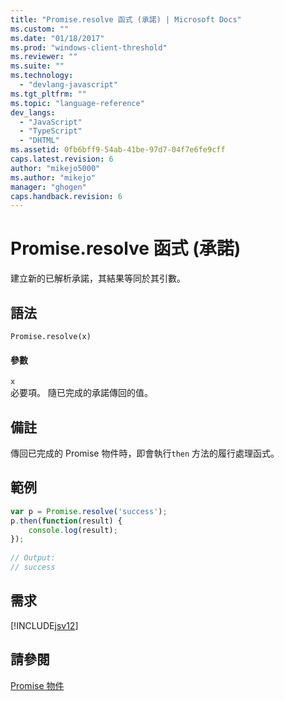 ```yaml
---
title: "Promise.resolve 函式 (承諾) | Microsoft Docs"
ms.custom: ""
ms.date: "01/18/2017"
ms.prod: "windows-client-threshold"
ms.reviewer: ""
ms.suite: ""
ms.technology: 
  - "devlang-javascript"
ms.tgt_pltfrm: ""
ms.topic: "language-reference"
dev_langs: 
  - "JavaScript"
  - "TypeScript"
  - "DHTML"
ms.assetid: 0fb6bff9-54ab-41be-97d7-04f7e6fe9cff
caps.latest.revision: 6
author: "mikejo5000"
ms.author: "mikejo"
manager: "ghogen"
caps.handback.revision: 6
---
```

# Promise.resolve 函式 (承諾)
建立新的已解析承諾，其結果等同於其引數。  
  
## 語法  
  
```  
Promise.resolve(x)  
```  
  
#### 參數  
 `x`  
 必要項。  隨已完成的承諾傳回的值。  
  
## 備註  
 傳回已完成的 Promise 物件時，即會執行`then` 方法的履行處理函式。  
  
## 範例  
  
```javascript  
var p = Promise.resolve('success');  
p.then(function(result) {  
    console.log(result);  
});  
  
// Output:  
// success  
```  
  
## 需求  
 [!INCLUDE[jsv12](../../javascript/reference/includes/jsv12-md.md)]  
  
## 請參閱  
 [Promise 物件](../../javascript/reference/promise-object-javascript.md)